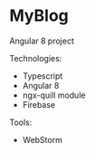 # MyBlog
Angular 8 project

Technologies:
* Typescript
* Angular 8
* ngx-quill module
* Firebase

Tools:
* WebStorm
